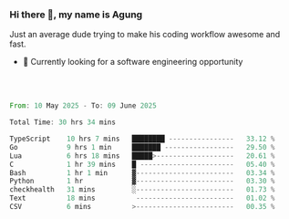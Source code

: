 ### Hi there 👋, my name is Agung
Just an average dude trying to make his coding workflow awesome and fast.

<!--
**agungfir98/agungfir98** is a ✨ _special_ ✨ repository because its `README.md` (this file) appears on your GitHub profile.
-->

- 🔭 Currently looking for a software engineering opportunity
<br/>
<br/>
<!--START_SECTION:waka-->

```rust
From: 10 May 2025 - To: 09 June 2025

Total Time: 30 hrs 34 mins

TypeScript    10 hrs 7 mins   ████████ ----------------   33.12 %
Go            9 hrs 1 min     ███████ -----------------   29.50 %
Lua           6 hrs 18 mins   █████>-------------------   20.61 %
C             1 hr 39 mins    █ -----------------------   05.40 %
Bash          1 hr 1 min      ▓------------------------   03.34 %
Python        1 hr            ▓------------------------   03.30 %
checkhealth   31 mins         ░------------------------   01.73 %
Text          18 mins          ------------------------   01.02 %
CSV           6 mins          >------------------------   00.35 %
```

<!--END_SECTION:waka-->
